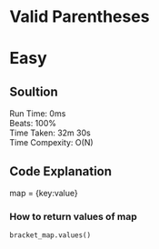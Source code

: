 Valid Parentheses
=========
# Easy
## Soultion
Run Time: 0ms      
Beats: 100%      
Time Taken: 32m 30s      
Time Compexity: O(N)  

## Code Explanation
map = {key:value}  
### How to return values of map
```python
bracket_map.values()
```
